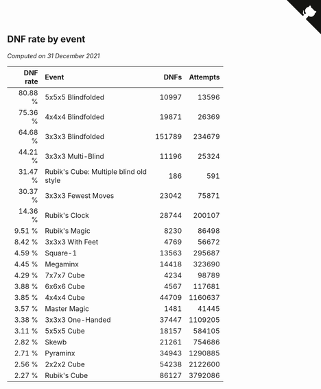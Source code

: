 ## DNF rate by event

*Computed on 31 December 2021*

| DNF rate | Event | DNFs | Attempts |
| ---: | :--- | ---: | ---: |
| 80.88 % | 5x5x5 Blindfolded | 10997 | 13596 |
| 75.36 % | 4x4x4 Blindfolded | 19871 | 26369 |
| 64.68 % | 3x3x3 Blindfolded | 151789 | 234679 |
| 44.21 % | 3x3x3 Multi-Blind | 11196 | 25324 |
| 31.47 % | Rubik's Cube: Multiple blind old style | 186 | 591 |
| 30.37 % | 3x3x3 Fewest Moves | 23042 | 75871 |
| 14.36 % | Rubik's Clock | 28744 | 200107 |
| 9.51 % | Rubik's Magic | 8230 | 86498 |
| 8.42 % | 3x3x3 With Feet | 4769 | 56672 |
| 4.59 % | Square-1 | 13563 | 295687 |
| 4.45 % | Megaminx | 14418 | 323690 |
| 4.29 % | 7x7x7 Cube | 4234 | 98789 |
| 3.88 % | 6x6x6 Cube | 4567 | 117681 |
| 3.85 % | 4x4x4 Cube | 44709 | 1160637 |
| 3.57 % | Master Magic | 1481 | 41445 |
| 3.38 % | 3x3x3 One-Handed | 37447 | 1109205 |
| 3.11 % | 5x5x5 Cube | 18157 | 584105 |
| 2.82 % | Skewb | 21261 | 754686 |
| 2.71 % | Pyraminx | 34943 | 1290885 |
| 2.56 % | 2x2x2 Cube | 54238 | 2122600 |
| 2.27 % | Rubik's Cube | 86127 | 3792086 |


<a href="https://github.com/jonatanklosko/wca_statistics" class="github-corner" aria-label="View source on Github"><svg width="80" height="80" viewBox="0 0 250 250" style="fill:#151513; color:#fff; position: absolute; top: 0; border: 0; right: 0;" aria-hidden="true"><path d="M0,0 L115,115 L130,115 L142,142 L250,250 L250,0 Z"></path><path d="M128.3,109.0 C113.8,99.7 119.0,89.6 119.0,89.6 C122.0,82.7 120.5,78.6 120.5,78.6 C119.2,72.0 123.4,76.3 123.4,76.3 C127.3,80.9 125.5,87.3 125.5,87.3 C122.9,97.6 130.6,101.9 134.4,103.2" fill="currentColor" style="transform-origin: 130px 106px;" class="octo-arm"></path><path d="M115.0,115.0 C114.9,115.1 118.7,116.5 119.8,115.4 L133.7,101.6 C136.9,99.2 139.9,98.4 142.2,98.6 C133.8,88.0 127.5,74.4 143.8,58.0 C148.5,53.4 154.0,51.2 159.7,51.0 C160.3,49.4 163.2,43.6 171.4,40.1 C171.4,40.1 176.1,42.5 178.8,56.2 C183.1,58.6 187.2,61.8 190.9,65.4 C194.5,69.0 197.7,73.2 200.1,77.6 C213.8,80.2 216.3,84.9 216.3,84.9 C212.7,93.1 206.9,96.0 205.4,96.6 C205.1,102.4 203.0,107.8 198.3,112.5 C181.9,128.9 168.3,122.5 157.7,114.1 C157.9,116.9 156.7,120.9 152.7,124.9 L141.0,136.5 C139.8,137.7 141.6,141.9 141.8,141.8 Z" fill="currentColor" class="octo-body"></path></svg></a><style>.github-corner:hover .octo-arm{animation:octocat-wave 560ms ease-in-out}@keyframes octocat-wave{0%,100%{transform:rotate(0)}20%,60%{transform:rotate(-25deg)}40%,80%{transform:rotate(10deg)}}@media (max-width:500px){.github-corner:hover .octo-arm{animation:none}.github-corner .octo-arm{animation:octocat-wave 560ms ease-in-out}}</style>
